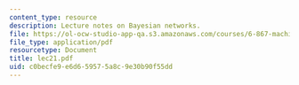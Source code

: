 ```yaml
---
content_type: resource
description: Lecture notes on Bayesian networks.
file: https://ol-ocw-studio-app-qa.s3.amazonaws.com/courses/6-867-machine-learning-fall-2006/c0becfe9e6d659575a8c9e30b90f55dd_lec21.pdf
file_type: application/pdf
resourcetype: Document
title: lec21.pdf
uid: c0becfe9-e6d6-5957-5a8c-9e30b90f55dd
---
```

